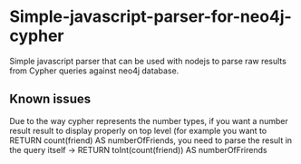 # Simple-javascript-parser-for-neo4j-cypher
Simple javascript parser that can be used with nodejs to parse raw results from Cypher queries against neo4j database.
## Known issues
Due to the way cypher represents the number types, if you want a number result result to display properly on top level (for example you want to RETURN count(friend) AS numberOfFriends, you need to parse the result in the query itself -> RETURN toInt(count(friend)) AS numberOfFrirends
